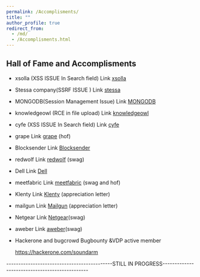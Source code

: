 ```yaml
---
permalink: /Accomplisments/
title: ""
author_profile: true
redirect_from: 
  - /md/
  - /Accomplisments.html
---
```

## Hall of Fame and Accomplisments

* xsolla (XSS ISSUE In Search field) Link [xsolla](https://help.xsolla.com/xsolla-bounty-program)

* Stessa company(SSRF ISSUE ) Link [stessa](https://www.linkedin.com/posts/soundar-m-4647b3149_achievement-bugbounty-responsibleabrdisclosure-activity-6642087970239275008-RXXB?utm_source=share&utm_medium=member_desktop)

* MONGODB(Session Management Issue) Link [MONGODB](https://www.mongodb.com/company/contact/mongodb-vulnerability-disclosure-policy)

* knowledgeowl (RCE in file upload) Link [knowledgeowl](https://www.knowledgeowl.com/vulnerability-disclosure-policy/)

* cyfe (XSS ISSUE In Search field) Link [cyfe](https://www.cyfe.com/security-research-contributors/)

* grape Link [grape](https://www.grape.io/report) (hof)

* Blocksender   Link [Blocksender](https://blocksender.io/vulnerability-disclosure-policy/)

* redwolf Link [redwolf](https://www.redwolf.in/) (swag)

* Dell Link [Dell](https://www.dell.com/support/contents/en-in/article/product-support/self-support-knowledgebase/security-antivirus/alerts-vulnerabilities/dell-vulnerability-response-policy)

* meetfabric Link [meetfabric](https://meetfabric.com/legal/security-policy) (swag and hof)

* Klenty Link [Klenty](https://www.klenty.com/responsible-disclosure) (appreciation letter)

* mailgun Link [Mailgun](https://www.mailgun.com/blog/it-and-engineering/vulnerability-management/) (appreciation letter)

* Netgear Link [Netgear](https://www.netgear.com/in/about/security/)(swag)

* aweber Link [aweber](https://www.aweber.com/responsible-disclosure.htm)(swag)

* Hackerone and bugcrowd Bugbounty &VDP active member

  https://hackerone.com/soundarm

--------------------------------------------STILL IN PROGRESS-----------------------------------------------